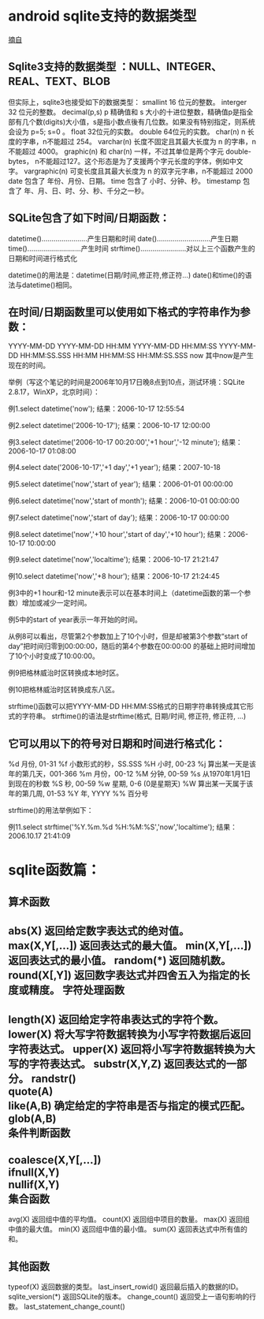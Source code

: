 android sqlite支持的数据类型 
=======================
[摘自](http://blog.csdn.net/qwjhappy/article/details/7355414)

Sqlite3支持的数据类型 ：NULL、INTEGER、REAL、TEXT、BLOB
----------------------------------------------
 但实际上，sqlite3也接受如下的数据类型：
    smallint 16 位元的整数。
    interger 32 位元的整数。
    decimal(p,s) p 精确值和 s 大小的十进位整数，精确值p是指全部有几个数(digits)大小值，s是指小数点後有几位数。如果没有特别指定，则系统会设为 p=5; s=0 。
    float  32位元的实数。
    double  64位元的实数。
    char(n)  n 长度的字串，n不能超过 254。
    varchar(n) 长度不固定且其最大长度为 n 的字串，n不能超过 4000。
    graphic(n) 和 char(n) 一样，不过其单位是两个字元 double-bytes， n不能超过127。这个形态是为了支援两个字元长度的字体，例如中文字。
    vargraphic(n) 可变长度且其最大长度为 n 的双字元字串，n不能超过 2000
    date  包含了 年份、月份、日期。
    time  包含了 小时、分钟、秒。
    timestamp 包含了 年、月、日、时、分、秒、千分之一秒。


SQLite包含了如下时间/日期函数：
---------------------
datetime().......................产生日期和时间
date()...........................产生日期
time()...........................产生时间
strftime().......................对以上三个函数产生的日期和时间进行格式化

datetime()的用法是：datetime(日期/时间,修正符,修正符...)
date()和time()的语法与datetime()相同。

在时间/日期函数里可以使用如下格式的字符串作为参数：
---------------------------------
YYYY-MM-DD
YYYY-MM-DD HH:MM
YYYY-MM-DD HH:MM:SS
YYYY-MM-DD HH:MM:SS.SSS
HH:MM
HH:MM:SS
HH:MM:SS.SSS
now
其中now是产生现在的时间。

举例（写这个笔记的时间是2006年10月17日晚8点到10点，测试环境：SQLite 2.8.17，WinXP，北京时间）：


例1.select datetime('now');
结果：2006-10-17 12:55:54

例2.select datetime('2006-10-17');
结果：2006-10-17 12:00:00

例3.select datetime('2006-10-17 00:20:00','+1 hour','-12 minute');
结果：2006-10-17 01:08:00

例4.select date('2006-10-17','+1 day','+1 year');
结果：2007-10-18

例5.select datetime('now','start of year');
结果：2006-01-01 00:00:00

例6.select datetime('now','start of month');
结果：2006-10-01 00:00:00

例7.select datetime('now','start of day');
结果：2006-10-17 00:00:00

例8.select datetime('now','+10 hour','start of day','+10 hour');
结果：2006-10-17 10:00:00

例9.select datetime('now','localtime');
结果：2006-10-17 21:21:47

例10.select datetime('now','+8 hour');
结果：2006-10-17 21:24:45


例3中的+1 hour和-12 minute表示可以在基本时间上（datetime函数的第一个参数）增加或减少一定时间。

例5中的start of year表示一年开始的时间。

从例8可以看出，尽管第2个参数加上了10个小时，但是却被第3个参数“start of day”把时间归零到00:00:00，随后的第4个参数在00:00:00
的基础上把时间增加了10个小时变成了10:00:00。

例9把格林威治时区转换成本地时区。

例10把格林威治时区转换成东八区。

strftime()函数可以把YYYY-MM-DD HH:MM:SS格式的日期字符串转换成其它形式的字符串。
strftime()的语法是strftime(格式, 日期/时间, 修正符, 修正符, ...)

它可以用以下的符号对日期和时间进行格式化：
---------------------------
%d 月份, 01-31
%f 小数形式的秒，SS.SSS
%H 小时, 00-23
%j 算出某一天是该年的第几天，001-366
%m 月份，00-12
%M 分钟, 00-59
%s 从1970年1月1日到现在的秒数
%S 秒, 00-59
%w 星期, 0-6 (0是星期天)
%W 算出某一天属于该年的第几周, 01-53
%Y 年, YYYY
%% 百分号

strftime()的用法举例如下：


例11.select strftime('%Y.%m.%d %H:%M:%S','now','localtime');
结果：2006.10.17 21:41:09


sqlite函数篇：
=============
算术函数
-------
abs(X) 返回给定数字表达式的绝对值。
max(X,Y[,...]) 返回表达式的最大值。
min(X,Y[,...]) 返回表达式的最小值。
random(*) 返回随机数。
round(X[,Y]) 返回数字表达式并四舍五入为指定的长度或精度。
字符处理函数
--------
length(X) 返回给定字符串表达式的字符个数。
lower(X) 将大写字符数据转换为小写字符数据后返回字符表达式。
upper(X) 返回将小写字符数据转换为大写的字符表达式。
substr(X,Y,Z) 返回表达式的一部分。
randstr()  
quote(A)  
like(A,B) 确定给定的字符串是否与指定的模式匹配。
glob(A,B)  
条件判断函数
--------
coalesce(X,Y[,...])  
ifnull(X,Y)  
nullif(X,Y)  
集合函数
----------
avg(X) 返回组中值的平均值。
count(X) 返回组中项目的数量。
max(X) 返回组中值的最大值。
min(X) 返回组中值的最小值。
sum(X) 返回表达式中所有值的和。

其他函数
----------
typeof(X) 返回数据的类型。
last_insert_rowid() 返回最后插入的数据的ID。
sqlite_version(*) 返回SQLite的版本。
change_count() 返回受上一语句影响的行数。
last_statement_change_count()
